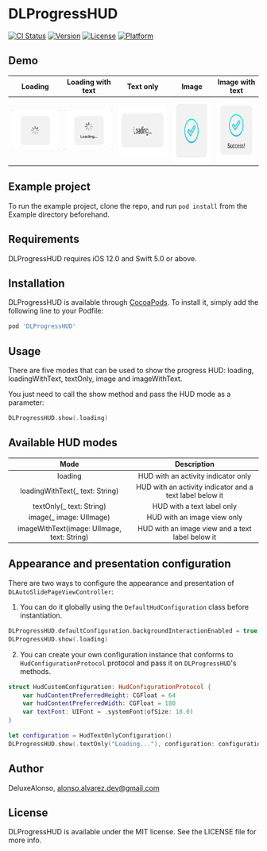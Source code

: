 # DLProgressHUD

[![CI Status](https://img.shields.io/travis/DeluxeAlonso/DLProgressHUD.svg?style=flat)](https://travis-ci.org/DeluxeAlonso/DLProgressHUD)
[![Version](https://img.shields.io/cocoapods/v/DLProgressHUD.svg?style=flat)](https://cocoapods.org/pods/DLProgressHUD)
[![License](https://img.shields.io/cocoapods/l/DLProgressHUD.svg?style=flat)](https://cocoapods.org/pods/DLProgressHUD)
[![Platform](https://img.shields.io/cocoapods/p/DLProgressHUD.svg?style=flat)](https://cocoapods.org/pods/DLProgressHUD)

## Demo

| Loading   |      Loading with text      | Text only     |      Image     |      Image with text      |
|:----------:|:-------------:|:-------------:|:-------------:|:-------------:|
| ![](Screenshots/Loading.gif) | ![](Screenshots/LoadingWithText.gif) |  <img src="Screenshots/TextOnly.png" width=200 height=100> | <img src="Screenshots/Image.png" width=130 height=130> | <img src="Screenshots/ImageWithText.png" width=130 height=130> |

## Example project

To run the example project, clone the repo, and run `pod install` from the Example directory beforehand.

## Requirements

DLProgressHUD requires iOS 12.0 and Swift 5.0 or above.

## Installation

DLProgressHUD is available through [CocoaPods](https://cocoapods.org). To install
it, simply add the following line to your Podfile:

```ruby
pod 'DLProgressHUD'
```

## Usage

There are five modes that can be used to show the progress HUD: loading, loadingWithText, textOnly, image and imageWithText.

You just need to call the show method and pass the HUD mode as a parameter:

```swift
DLProgressHUD.show(.loading)
```

## Available HUD modes

| Mode   |      Description      |
|:----------:|:-------------:|
| loading |  HUD with an activity indicator only |
| loadingWithText(_ text: String) |  HUD with an activity indicator and a text label below it |
| textOnly(_ text: String) |  HUD with a text label only |
| image(_ image: UIImage) |  HUD with an image view only |
| imageWithText(image: UIImage, text: String) |  HUD with an image view and a text label below it |

## Appearance and presentation configuration

There are two ways to configure the appearance and presentation of `DLAutoSlidePageViewController`:

1) You can do it globally using the `DefaultHudConfiguration` class before instantiation.

```swift
DLProgressHUD.defaultConfiguration.backgroundInteractionEnabled = true
DLProgressHUD.show(.loading)
```

2) You can create your own configuration instance that conforms to `HudConfigurationProtocol` protocol and pass it on `DLProgressHUD`'s methods.

```swift
struct HudCustomConfiguration: HudConfigurationProtocol {
    var hudContentPreferredHeight: CGFloat = 64
    var hudContentPreferredWidth: CGFloat = 180
    var textFont: UIFont = .systemFont(ofSize: 18.0)
}
```

```swift
let configuration = HudTextOnlyConfiguration()
DLProgressHUD.show(.textOnly("Loading..."), configuration: configuration)
```

## Author

DeluxeAlonso, alonso.alvarez.dev@gmail.com

## License

DLProgressHUD is available under the MIT license. See the LICENSE file for more info.
